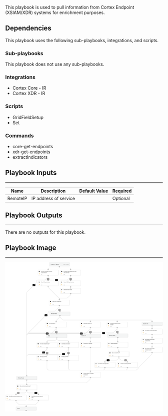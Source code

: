This playbook is used to pull information from Cortex Endpoint (XSIAM/XDR) systems for enrichment purposes.

## Dependencies

This playbook uses the following sub-playbooks, integrations, and scripts.

### Sub-playbooks

This playbook does not use any sub-playbooks.

### Integrations

* Cortex Core - IR
* Cortex XDR - IR

### Scripts

* GridFieldSetup
* Set

### Commands

* core-get-endpoints
* xdr-get-endpoints
* extractIndicators

## Playbook Inputs

---

| **Name** | **Description** | **Default Value** | **Required** |
| --- | --- | --- | --- |
| RemoteIP | IP address of service |  | Optional |

## Playbook Outputs

---
There are no outputs for this playbook.

## Playbook Image

---

![Cortex ASM - Cortex Endpoint Enrichment](../doc_files/Cortex_ASM_-_Cortex_Endpoint_Enrichment.png)
